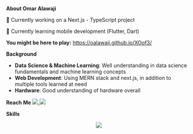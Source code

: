 **About Omar Alawaji**

🔭 Currently working on a Next.js - TypeScript project

🌱 Currently learning mobile development (Flutter, Dart)

**You might be here to play:** https://oalawaji.github.io/XOof3/

**Background**

<ul>
  <li><strong>Data Science & Machine Learning</strong>: Well understanding in data science fundamentals and machine learning concepts</li>
  <li><strong>Web Development</strong>: Using MERN stack and next.js, in addition to multiple tools learned at need 
  </li>
  <li><strong>Hardware</strong>: Good understanding of hardware overall</li>
</ul>

**Reach Me**
  <a href="https://www.linkedin.com/in/oalawaji/">
    <img src="https://skillicons.dev/icons?i=linkedin" />
  </a>
    <a href="https://x.com/Nkoasher">
    <img src="https://skillicons.dev/icons?i=twitter" />
  </a>
  
**Skills**

<p align="center">
  <a href="https://skillicons.dev">
    <img src="https://skillicons.dev/icons?i=js,ts,html,css,py,tailwind,react,cs,c,java,express,firebase,git,github,jquery,mongodb,nextjs,npm,postgres,postman,redux,vscode,figma,ps" />
  </a>
</p>

